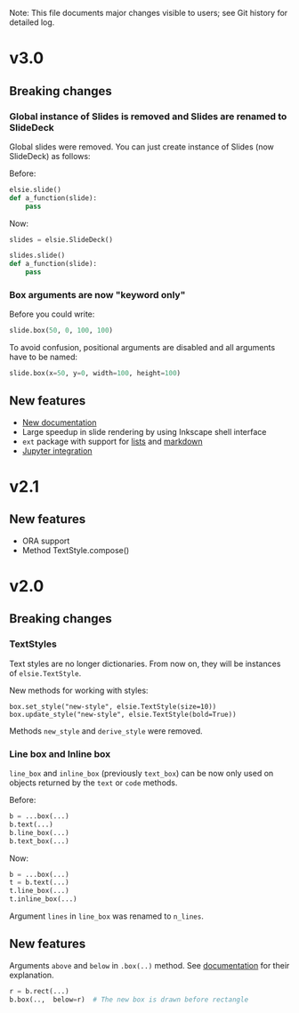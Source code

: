Note: This file documents major changes visible to users; see Git history for detailed log.

# v3.0

## Breaking changes

### Global instance of Slides is removed and Slides are renamed to SlideDeck

Global slides were removed. You can just create instance of Slides (now SlideDeck)
as follows:

Before:
```python
elsie.slide()
def a_function(slide):
    pass
```

Now:
```python
slides = elsie.SlideDeck()

slides.slide()
def a_function(slide):
    pass
```

### Box arguments are now "keyword only"

Before you could write:

```python
slide.box(50, 0, 100, 100)
```

To avoid confusion, positional arguments are disabled and all arguments have to be named:

```python
slide.box(x=50, y=0, width=100, height=100)
```


## New features

* [New documentation](https://spirali.github.io/elsie/)
* Large speedup in slide rendering by using Inkscape shell interface
* `ext` package with support for [lists](https://spirali.github.io/elsie/userguide/lists/) and [markdown](https://spirali.github.io/elsie/userguide/lists/)
* [Jupyter integration](https://spirali.github.io/elsie/userguide/jupyter/)


# v2.1

## New features

* ORA support
* Method TextStyle.compose()

# v2.0
## Breaking changes
### TextStyles
Text styles are no longer dictionaries. From now on, they will be instances of `elsie.TextStyle`.

New methods for working with styles:

```
box.set_style("new-style", elsie.TextStyle(size=10))
box.update_style("new-style", elsie.TextStyle(bold=True))
```

Methods `new_style` and `derive_style` were removed.

### Line box and Inline box
`line_box` and `inline_box` (previously `text_box`) can be now only used on objects returned by
the `text` or `code` methods.

Before:
```python
b = ...box(...)
b.text(...)
b.line_box(...)
b.text_box(...)
```

Now:
```python
b = ...box(...)
t = b.text(...)
t.line_box(...)
t.inline_box(...)
```

Argument `lines` in `line_box` was renamed to `n_lines`.

## New features
Arguments `above` and `below` in `.box(..)` method. See
[documentation](https://spirali.github.io/elsie/userguide/layout/#modifying-render-order)
for their explanation.
```python
r = b.rect(...)
b.box(..,  below=r)  # The new box is drawn before rectangle
```
